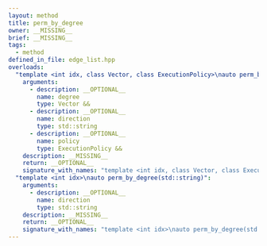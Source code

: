 ```yaml
---
layout: method
title: perm_by_degree
owner: __MISSING__
brief: __MISSING__
tags:
  - method
defined_in_file: edge_list.hpp
overloads:
  "template <int idx, class Vector, class ExecutionPolicy>\nauto perm_by_degree(Vector &&, std::string, ExecutionPolicy &&)":
    arguments:
      - description: __OPTIONAL__
        name: degree
        type: Vector &&
      - description: __OPTIONAL__
        name: direction
        type: std::string
      - description: __OPTIONAL__
        name: policy
        type: ExecutionPolicy &&
    description: __MISSING__
    return: __OPTIONAL__
    signature_with_names: "template <int idx, class Vector, class ExecutionPolicy>\nauto perm_by_degree(Vector && degree, std::string direction, ExecutionPolicy && policy)"
  "template <int idx>\nauto perm_by_degree(std::string)":
    arguments:
      - description: __OPTIONAL__
        name: direction
        type: std::string
    description: __MISSING__
    return: __OPTIONAL__
    signature_with_names: "template <int idx>\nauto perm_by_degree(std::string direction)"
---
```

